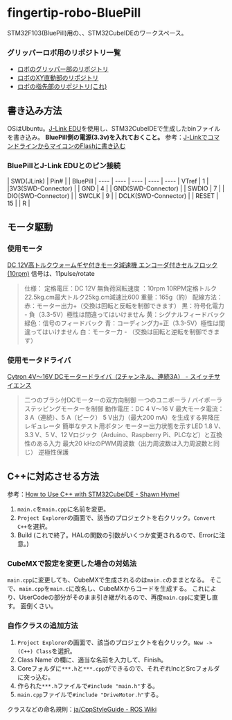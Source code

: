 # fingertip-robo-BluePill
STM32F103(BluePill)用の、、STM32CubeIDEのワークスペース。

### グリッパーロボ用のリポジトリ一覧

- [ロボのグリッパー部のリポジトリ](https://github.com/Naoto8734/gripper-robo-BluePill)
- [ロボのXY直動部のリポジトリ](https://github.com/Naoto8734/xy-axis-robo-BluePill)
- [ロボの指先部のリポジトリ(これ)](https://github.com/Naoto8734/fingertip-robo-BluePill)

## 書き込み方法
OSはUbuntu。[J-Link EDU](https://www.embitek.co.jp/product/jlink-edu.html)を使用し、STM32CubeIDEで生成したbinファイルを書き込み。
**BluePill側の電源(3.3v)を入れておくこと。**
参考：[J-LinkでコマンドラインからマイコンのFlashに書き込む](http://idken.net/posts/2019-07-14-jlinkflash/)

### BluePillとJ-Link EDUとのピン接続

| SWD(JLink) | Pin# | | BluePill |
 ---- | ---- | ---- | ---- | ---- 
| VTref | 1 | |3V3(SWD-Connector) |
| GND | 4 | | GND(SWD-Connector) |
| SWDIO | 7 | | DIO(SWD-Connector) |
| SWCLK | 9 | | DCLK(SWD-Connector) |
| RESET | 15 | | R |

## モータ駆動
### 使用モータ
[DC 12V高トルクウォームギヤ付きモータ減速機 エンコーダ付きセルフロック (10rpm)](https://www.amazon.co.jp/gp/product/B073S5GM6Q)
信号は、11pulse/rotate

> 仕様：
> 定格電圧：DC 12V
> 無負荷回転速度 ：10rpm
> 10RPM定格トルク22.5kg.cm最大トルク25kg.cm減速比600
> 重量：165g（約）
> 配線方法：
> 赤：モーター出力+（交換は回転と反転を制御できます）
> 黒：符号化電力 - 負（3.3-5V）極性は間違ってはいけません
> 黄：シグナルフィードバック
> 緑色：信号のフィードバック
> 青：コーディング力+正（3.3-5V）極性は間違ってはいけません
> 白：モーター力 - （交換は回転と逆転を制御できます）

### 使用モータドライバ
[Cytron 4V～16V DCモータードライバ（2チャンネル、連続3A） - スイッチサイエンス](https://www.switch-science.com/catalog/5521/)

> 二つのブラシ付DCモーターの双方向制御
> 一つのユニポーラ / バイポーラステッピングモーターを制御
> 動作電圧：DC 4 V〜16 V
> 最大モータ電流：3 A（連続）、5 A（ピーク）
> 5 V出力（最大200 mA）を生成する昇降圧レギュレータ
> 簡単なテスト用ボタン
> モーター出力状態を示すLED
> 1.8 V、3.3 V、5 V、12 Vロジック（Arduino、Raspberry Pi、PLCなど）と互換性のある入力
> 最大20 kHzのPWM周波数（出力周波数は入力周波数と同じ）
> 逆極性保護

## C++に対応させる方法
参考：[How to Use C++ with STM32CubeIDE - Shawn Hymel](https://shawnhymel.com/1941/how-to-use-c-with-stm32cubeide/)

1. `main.c`を`main.cpp`に名前を変更。
2. `Project Explorer`の画面で、該当のプロジェクトを右クリック。`Convert C++`を選択。
3. Build (これで終了。HALの関数の引数がいくつか変更されるので、Errorに注意。)

### CubeMXで設定を変更した場合の対処法
`main.cpp`に変更しても、CubeMXで生成されるのは`main.c`のままとなる。
そこで、`main.cpp`を`main.c`に改名し、CubeMXからコードを生成する。
これにより、UserCodeの部分がそのまま引き継がれるので、再度`main.cpp`に変更し直す。
面倒くさい。

### 自作クラスの追加方法
1. `Project Explorer`の画面で、該当のプロジェクトを右クリック。`New -> (C++) Class`を選択。
2. Class Name`の欄に、適当な名前を入力して、Finish。
3. Coreフォルダに`***.h`と`***.cpp`ができるので、それぞれIncとSrcフォルダに突っ込む。
4. 作られた`***.h`ファイルで`#include "main.h"`する。
5. `main.cpp`ファイルで`#include "DriveMotor.h"`する。

クラスなどの命名規則：[ja/CppStyleGuide - ROS Wiki](http://wiki.ros.org/ja/CppStyleGuide)